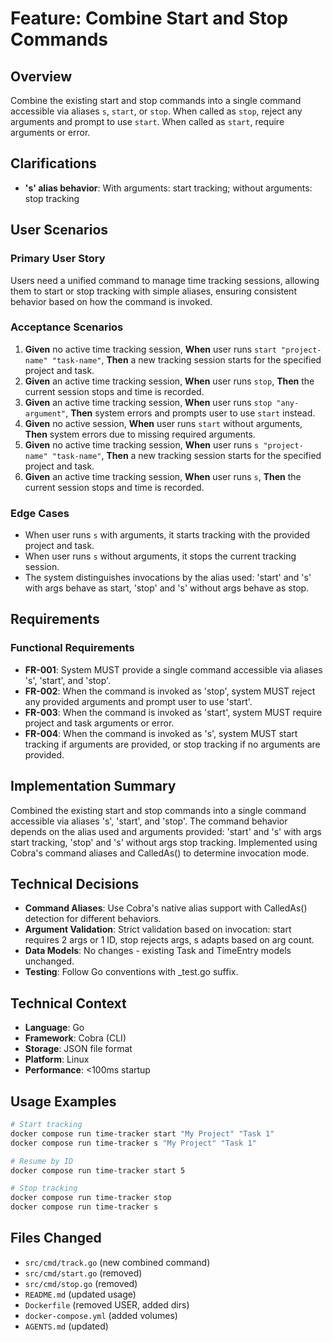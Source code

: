 # Feature: Combine Start and Stop Commands

## Overview
Combine the existing start and stop commands into a single command accessible via aliases `s`, `start`, or `stop`. When called as `stop`, reject any arguments and prompt to use `start`. When called as `start`, require arguments or error.

## Clarifications
- **'s' alias behavior**: With arguments: start tracking; without arguments: stop tracking

## User Scenarios
### Primary User Story
Users need a unified command to manage time tracking sessions, allowing them to start or stop tracking with simple aliases, ensuring consistent behavior based on how the command is invoked.

### Acceptance Scenarios
1. **Given** no active time tracking session, **When** user runs `start "project-name" "task-name"`, **Then** a new tracking session starts for the specified project and task.
2. **Given** an active time tracking session, **When** user runs `stop`, **Then** the current session stops and time is recorded.
3. **Given** an active time tracking session, **When** user runs `stop "any-argument"`, **Then** system errors and prompts user to use `start` instead.
4. **Given** no active session, **When** user runs `start` without arguments, **Then** system errors due to missing required arguments.
5. **Given** no active time tracking session, **When** user runs `s "project-name" "task-name"`, **Then** a new tracking session starts for the specified project and task.
6. **Given** an active time tracking session, **When** user runs `s`, **Then** the current session stops and time is recorded.

### Edge Cases
- When user runs `s` with arguments, it starts tracking with the provided project and task.
- When user runs `s` without arguments, it stops the current tracking session.
- The system distinguishes invocations by the alias used: 'start' and 's' with args behave as start, 'stop' and 's' without args behave as stop.

## Requirements
### Functional Requirements
- **FR-001**: System MUST provide a single command accessible via aliases 's', 'start', and 'stop'.
- **FR-002**: When the command is invoked as 'stop', system MUST reject any provided arguments and prompt user to use 'start'.
- **FR-003**: When the command is invoked as 'start', system MUST require project and task arguments or error.
- **FR-004**: When the command is invoked as 's', system MUST start tracking if arguments are provided, or stop tracking if no arguments are provided.

## Implementation Summary
Combined the existing start and stop commands into a single command accessible via aliases 's', 'start', and 'stop'. The command behavior depends on the alias used and arguments provided: 'start' and 's' with args start tracking, 'stop' and 's' without args stop tracking. Implemented using Cobra's command aliases and CalledAs() to determine invocation mode.

## Technical Decisions
- **Command Aliases**: Use Cobra's native alias support with CalledAs() detection for different behaviors.
- **Argument Validation**: Strict validation based on invocation: start requires 2 args or 1 ID, stop rejects args, s adapts based on arg count.
- **Data Models**: No changes - existing Task and TimeEntry models unchanged.
- **Testing**: Follow Go conventions with _test.go suffix.

## Technical Context
- **Language**: Go
- **Framework**: Cobra (CLI)
- **Storage**: JSON file format
- **Platform**: Linux
- **Performance**: <100ms startup

## Usage Examples
```bash
# Start tracking
docker compose run time-tracker start "My Project" "Task 1"
docker compose run time-tracker s "My Project" "Task 1"

# Resume by ID
docker compose run time-tracker start 5

# Stop tracking
docker compose run time-tracker stop
docker compose run time-tracker s
```

## Files Changed
- `src/cmd/track.go` (new combined command)
- `src/cmd/start.go` (removed)
- `src/cmd/stop.go` (removed)
- `README.md` (updated usage)
- `Dockerfile` (removed USER, added dirs)
- `docker-compose.yml` (added volumes)
- `AGENTS.md` (updated)